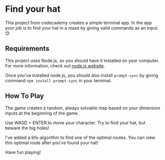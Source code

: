 # Find your hat

This project from codecademy creates a simple terminal app. In the app your job is to find
your hat in a maze by giving valid commands as an input. :blush:

## Requirements

This project uses Node.js, so you should have it installed on your computer. For more
information, check out [node.js website](https://nodejs.org).

Once you've installed node.js, you should also install `prompt-sync` by giving command
`npm install prompt-sync` in your terminal.

## How To Play

The game creates a random, always solvable map based on your dimension inputs at the
beginning of the game.

Use WASD + ENTER to move your character. Try to find your hat, but beware the big holes!

I've added a bfs-algorithm to find one of the optimal routes. You can view this optimal
route after you've found your hat!

Have fun playing!
